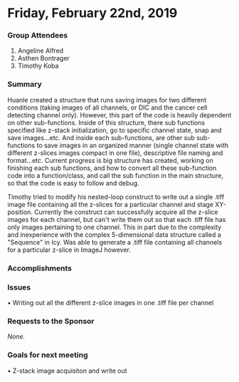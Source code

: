 # Friday, February 22nd, 2019

### Group Attendees
1. Angeline Alfred 
2. Asthen Bontrager
3. Timothy Koba

### Summary
Huanle created a structure that runs saving images for two different conditions (taking images of all channels, or DIC and the cancer cell detecting channel only).
However, this part of the code is heavily dependent on other sub-functions. Inside of this structure, there sub functions specified like z-stack initialization, go to specific channel state, snap and save images...etc. And inside each sub-functions, are other sub sub-functions to save images in an organized manner (single channel state with different z-slices images compact in one file), descriptive file naming and format…etc. Current progress is big structure has created, working on finishing each sub functions, and how to convert all these sub-function code into a function/class, and call the sub function in the main structure, so that the code is easy to follow and debug.


Timothy tried to modify his nested-loop construct to write out a single .tiff image file containing all the z-slices for a particular channel and stage XY-position. Currently the construct can successfully acquire all the z-slice images for each channel, but can't write them out so that each .tiff file has only images pertaining to one channel. This in part due to the complexity and inexperience with the complex 5-dimensional data structure called a "Sequence" in Icy. Was able to generate a .tiff file containing all channels for a particular z-slice in ImageJ however. 

### Accomplishments


### Issues
• Writing out all the different z-slice images in one .tiff file per channel

### Requests to the Sponsor
_None._

### Goals for next meeting
• Z-stack image acquisiton and write out
